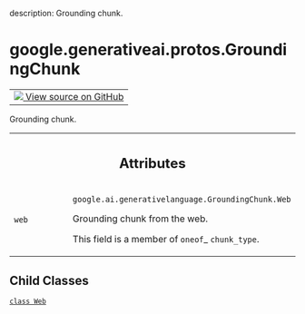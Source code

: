 description: Grounding chunk.

<div itemscope itemtype="http://developers.google.com/ReferenceObject">
<meta itemprop="name" content="google.generativeai.protos.GroundingChunk" />
<meta itemprop="path" content="Stable" />
<meta itemprop="property" content="Web"/>
</div>

# google.generativeai.protos.GroundingChunk

<!-- Insert buttons and diff -->

<table class="tfo-notebook-buttons tfo-api nocontent">
<td>
  <a target="_blank" href="https://github.com/googleapis/google-cloud-python/tree/main/packages/google-ai-generativelanguage/google/ai/generativelanguage_v1beta/types/generative_service.py#L1027-L1071">
    <img src="https://www.tensorflow.org/images/GitHub-Mark-32px.png" />
    View source on GitHub
  </a>
</td>
</table>



Grounding chunk.

<!-- Placeholder for "Used in" -->




<!-- Tabular view -->
 <table class="responsive fixed orange">
<colgroup><col width="214px"><col></colgroup>
<tr><th colspan="2"><h2 class="add-link">Attributes</h2></th></tr>

<tr>
<td>

`web`<a id="web"></a>

</td>
<td>

`google.ai.generativelanguage.GroundingChunk.Web`

Grounding chunk from the web.

This field is a member of `oneof`_ ``chunk_type``.

</td>
</tr>
</table>



## Child Classes
[`class Web`](../../../google/generativeai/protos/GroundingChunk/Web.md)

